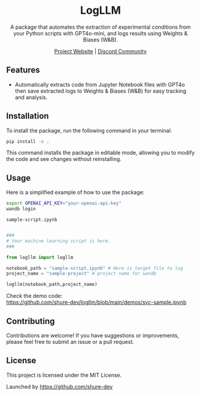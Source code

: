 <div align="center">

# LogLLM

A package that automates the extraction of experimental conditions from your Python scripts with GPT4o-mini, and logs results using Weights & Biases (W&B).

[Project Website](https://logllm.tiiny.site/) | [Discord Community](https://discord.gg/3xvUV6xcKW)

</div>

## Features
- Automatically extracts code from Jupyter Notebook files with GPT4o then save extracted logs to Weights & Biases (W&B) for easy tracking and analysis.

## Installation
To install the package, run the following command in your terminal:
```bash
pip install -e .
```

This command installs the package in editable mode, allowing you to modify the code and see changes without reinstalling.

## Usage
Here is a simplified example of how to use the package:


```bash
export OPENAI_API_KEY="your-openai-api-key"
wandb login
```

`sample-script.ipynb`
```python

###
# Your machine learning script is here.
###

from logllm import logllm

notebook_path = "sample-script.ipynb" # Here is target file to log
project_name = "sample-project" # project name for wandb

logllm(notebook_path,project_name)
```

Check the demo code:  
https://github.com/shure-dev/logllm/blob/main/demos/svc-sample.ipynb

## Contributing
Contributions are welcome! If you have suggestions or improvements, please feel free to submit an issue or a pull request.

## License
This project is licensed under the MIT License.

Launched by https://github.com/shure-dev

